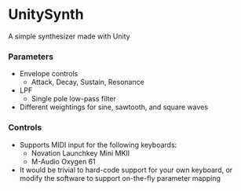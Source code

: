 # UnitySynth
A simple synthesizer made with Unity

### Parameters
- Envelope controls
  - Attack, Decay, Sustain, Resonance
- LPF
  - Single pole low-pass filter
- Different weightings for sine, sawtooth, and square waves

### Controls
- Supports MIDI input for the following keyboards:
  - Novation Launchkey Mini MKII
  - M-Audio Oxygen 61
- It would be trivial to hard-code support for your own keyboard, or modify the software to support on-the-fly parameter mapping
